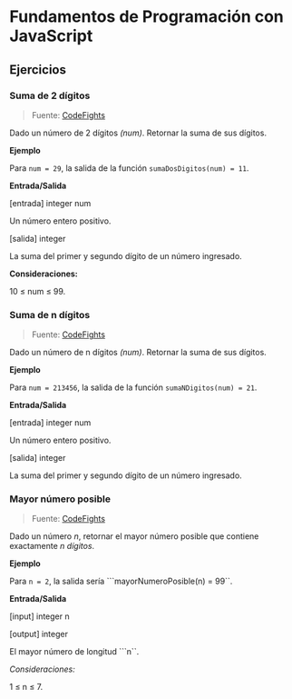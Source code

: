 # Fundamentos de Programación con JavaScript

## Ejercicios

### Suma de 2 dígitos

> Fuente: [CodeFights](https://codefights.com)

Dado un número de 2 dígitos *(num)*. Retornar la suma de sus dígitos.

**Ejemplo**

Para ```num = 29```, la salida de la función ```sumaDosDigitos(num) = 11```.

**Entrada/Salida**

[entrada] integer num

Un número entero positivo.

[salida] integer

La suma del primer y segundo dígito de un número ingresado.

**Consideraciones:**

10 ≤ num ≤ 99.


### Suma de n dígitos

> Fuente: [CodeFights](https://codefights.com)

Dado un número de n dígitos *(num)*. Retornar la suma de sus dígitos.

**Ejemplo**

Para ```num = 213456```, la salida de la función ```sumaNDigitos(num) = 21```.

**Entrada/Salida**

[entrada] integer num

Un número entero positivo.

[salida] integer

La suma del primer y segundo dígito de un número ingresado.

### Mayor número posible

> Fuente: [CodeFights](https://codefights.com)

Dado un número *n*, retornar el mayor número posible que contiene exactamente *n dígitos*.

**Ejemplo**

Para ```n = 2```, la salida sería ```mayorNumeroPosible(n) = 99``.

**Entrada/Salida**

[input] integer n

[output] integer

El mayor número de longitud ```n``.

*Consideraciones:*

1 ≤ n ≤ 7.
